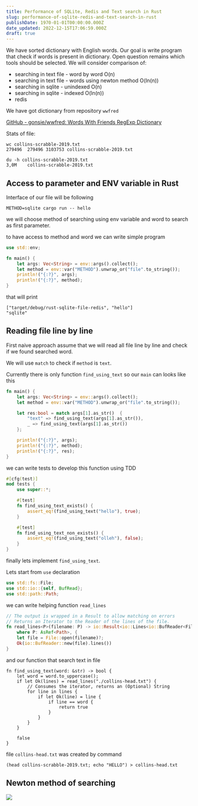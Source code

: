 ```yaml
---
title: Performance of SQLite, Redis and Text search in Rust
slug: performance-of-sqlite-redis-and-text-search-in-rust
publishDate: 1970-01-01T00:00:00.000Z
date_updated: 2022-12-15T17:06:59.000Z
draft: true
---
```


We have sorted dictionary with English words. Our goal is write program that check if words is present in dictionary. Open question remains which tools should be selected. We will consider comparison of:

* searching in text file - word by word O(n)
* searching in text file - words using newton method O(ln(n))
* searching in sqlite - unindexed O(n)
* searching in sqlite - indexed O(ln(n))
* redis

We have got dictionary from repository `wwfred`

[GitHub - gonsie/wwfred: Words With Friends RegExp Dictionary](https://github.com/gonsie/wwfred)

Stats of file:

```
wc collins-scrabble-2019.txt
279496  279496 3103753 collins-scrabble-2019.txt
```

```
du -h collins-scrabble-2019.txt
3,0M    collins-scrabble-2019.txt
```

## Access to parameter and ENV variable in Rust

Interface of our file will be following

```
METHOD=sqlite cargo run -- hello
```

we will choose method of searching using env variable and word to search as first parameter.

to have access to method and word we can write simple program

```rust
use std::env;

fn main() {
    let args: Vec<String> = env::args().collect();
    let method = env::var("METHOD").unwrap_or("file".to_string());
    println!("{:?}", args);
    println!("{:?}", method);
}
```

that will print

```
["target/debug/rust-sqlite-file-redis", "hello"]
"sqlite"
```

## Reading file line by line

First naive approach assume that we will read all file line by line and check if we found searched word.

We will use `match` to check if `method` is `text`.

Currently there is only function `find_using_text` so our `main` can looks like this

```rust
fn main() {
    let args: Vec<String> = env::args().collect();
    let method = env::var("METHOD").unwrap_or("file".to_string());

    let res:bool = match args[1].as_str()  {
        "text" => find_using_text(args[1].as_str()),
        _ => find_using_text(args[1].as_str())
    };

    println!("{:?}", args);
    println!("{:?}", method);
    println!("{:?}", res);
}
```

we can write tests to develop this function using TDD

```rust
#[cfg(test)]
mod tests {
    use super::*;

    #[test]
    fn find_using_text_exists() {
        assert_eq!(find_using_text("hello"), true);
    }

    #[test]
    fn find_using_text_non_exists() {
        assert_eq!(find_using_text("olleh"), false);
    }
}
```

finally lets implement `find_using_text`.

Lets start from `use` declaration

```rust
use std::fs::File;
use std::io::{self, BufRead};
use std::path::Path;
```

we can write helping function `read_lines`

```rust
// The output is wrapped in a Result to allow matching on errors
// Returns an Iterator to the Reader of the lines of the file.
fn read_lines<P>(filename: P) -> io::Result<io::Lines<io::BufReader<File>>>
    where P: AsRef<Path>, {
    let file = File::open(filename)?;
    Ok(io::BufReader::new(file).lines())
}
```

and our function that search text in file

```
fn find_using_text(word: &str) -> bool {
    let word = word.to_uppercase();
    if let Ok(lines) = read_lines("./collins-head.txt") {
        // Consumes the iterator, returns an (Optional) String
        for line in lines {
            if let Ok(line) = line {
                if line == word {
                    return true
                }
            }
        }
    }

    false
}
```

file `collins-head.txt` was created by command

```
(head collins-scrabble-2019.txt; echo "HELLO") > collins-head.txt
```

## Newton method of searching

![](http://localhost:8484/0daeec16-6073-46b3-98d3-16edfc24111f.avif)

